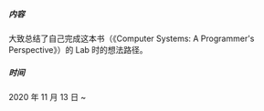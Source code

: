 ##### 内容
大致总结了自己完成这本书（《Computer Systems: A Programmer's Perspective》）的 Lab 时的想法路径。

##### 时间
2020 年 11 月 13 日 ~ 
